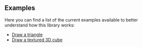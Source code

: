 ## Examples
Here you can find a list of the current examples available to better understand how this library works:
- [Draw a triangle](draw_triangle/main.rs)
- [Draw a textured 3D cube](draw_cube/main.rs)
